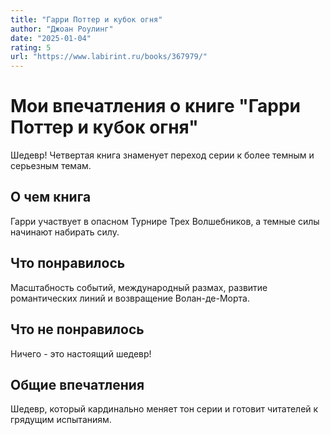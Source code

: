 ```yaml
---
title: "Гарри Поттер и кубок огня"
author: "Джоан Роулинг"
date: "2025-01-04"
rating: 5
url: "https://www.labirint.ru/books/367979/"
---
```


# Мои впечатления о книге "Гарри Поттер и кубок огня"

Шедевр! Четвертая книга знаменует переход серии к более темным и серьезным темам.

## О чем книга

Гарри участвует в опасном Турнире Трех Волшебников, а темные силы начинают набирать силу.

## Что понравилось

Масштабность событий, международный размах, развитие романтических линий и возвращение Волан-де-Морта.

## Что не понравилось

Ничего - это настоящий шедевр!

## Общие впечатления

Шедевр, который кардинально меняет тон серии и готовит читателей к грядущим испытаниям.
